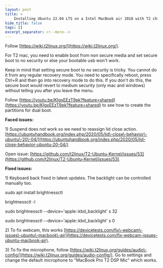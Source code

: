 ```yaml
---
layout: post
title: >
    Installing Ubuntu 22.04 LTS on a Intel MacBook air 2018 with T2 chip.
hide_title: false
tags: []
excerpt_separator: <!--more-->
---
```


Follow [https://wiki.t2linux.org/](https://wiki.t2linux.org/).

For T2 mac, you need to enable boot from non secure media and set secure boot to no security or else your bootable usb won't work.

Keep in mind that setting secure boot to no security is tricky. You cannot do it from any regular recovery mode. You need to specifically reboot, press Ctrl\+R and then go into recovery mode to do this. If you don't do this, the secure boot would revert to medium security \(only mac and windows\) without telling you after you leave the menu.

Follow [https://youtu.be/KIgxEEzT9ek?feature=shared](https://youtu.be/KIgxEEzT9ek?feature=shared) to see how to create the partitions for dual boot.

**Faced issues:**

1\) Suspend does not work so we need to reassign lid close action. [https://ubuntuhandbook.org/index.php/2020/05/lid\-close\-behavior\-ubuntu\-20\-04/](https://ubuntuhandbook.org/index.php/2020/05/lid-close-behavior-ubuntu-20-04/)

Open issue: [https://github.com/t2linux/T2-Ubuntu-Kernel/issues/53](https://github.com/t2linux/T2-Ubuntu-Kernel/issues/53).

**Fixed issues:**


1\) Keyboard back fixed in latest updates. The backlight can be controlled manually too.

sudo apt install brightnessctl

brightnessctl \-l

sudo brightnessctl \-\-device='apple::kbd\_backlight' s 32

sudo brightnessctl \-\-device='apple::kbd\_backlight' s 0

2\) To fix webcam, this works [https://devicetests.com/fix\-webcam\-issues\-ubuntu\-macbook\-air](https://devicetests.com/fix-webcam-issues-ubuntu-macbook-air).

3\) To fix the microphone, follow [https://wiki.t2linux.org/guides/audio\-config/](https://wiki.t2linux.org/guides/audio-config/). Go to settings and change the default microphone to "MacBook Pro T2 DSP Mic" which works.
